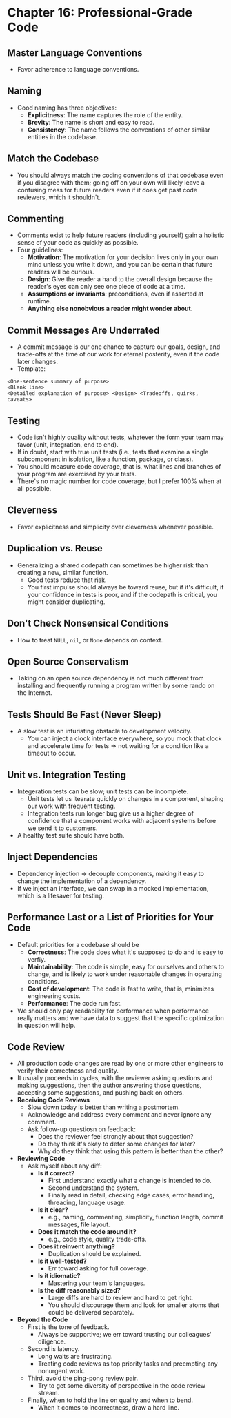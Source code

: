 # Chapter 16: Professional-Grade Code

## Master Language Conventions

* Favor adherence to language conventions.

## Naming

* Good naming has three objectives:
  * **Explicitness**: The name captures the role of the entity.
  * **Brevity**: The name is short and easy to read.
  * **Consistency**: The name follows the conventions of other similar entities in the codebase.

## Match the Codebase

* You should always match the coding conventions of that codebase even if you disagree with them; going off on your own will likely leave a confusing mess for future readers even if it does get past code reviewers, which it shouldn't.

## Commenting

* Comments exist to help future readers (including yourself) gain a holistic sense of your code as quickly as possible.
* Four guidelines:
  * **Motivation**: The motivation for your decision lives only in your own mind unless you write it down, and you can be certain that future readers will be curious.
  * **Design**: Give the reader a hand to the overall design because the reader's eyes can only see one piece of code at a time.
  * **Assumptions or invariants**: preconditions, even if asserted at runtime.
  * **Anything else nonobvious a reader might wonder about.**

## Commit Messages Are Underrated

* A commit message is our one chance to capture our goals, design, and trade-offs at the time of our work for eternal posterity, even if the code later changes.
* Template:

```text
<One-sentence summary of purpose>
<Blank line>
<Detailed explanation of purpose> <Design> <Tradeoffs, quirks, caveats>
```

## Testing

* Code isn't highly quality without tests, whatever the form your team may favor (unit, integration, end to end).
* If in doubt, start with true unit tests (i.e., tests that examine a single subcomponent in isolation, like a function, package, or class).
* You should measure code coverage, that is, what lines and branches of your program are exercised by your tests.
* There's no magic number for code coverage, but I prefer 100% when at all possible.

## Cleverness

* Favor explicitness and simplicity over cleverness whenever possible.

## Duplication vs. Reuse

* Generalizing a shared codepath can sometimes be higher risk than creating a new, similar function.
  * Good tests reduce that risk.
  * You first impulse should always be toward reuse, but if it's difficult, if your confidence in tests is poor, and if the codepath is critical, you might consider duplicating.

## Don't Check Nonsensical Conditions

* How to treat `NULL`, `nil`, or `None` depends on context.

## Open Source Conservatism

* Taking on an open source dependency is not much different from installing and frequently running a program written by some rando on the Internet.

## Tests Should Be Fast (Never Sleep)

* A slow test is an infuriating obstacle to development velocity.
  * You can inject a clock interface everywhere, so you mock that clock and accelerate time for tests => not waiting for a condition like a timeout to occur.

## Unit vs. Integration Testing

* Integeration tests can be slow; unit tests can be incomplete.
  * Unit tests let us itearate quickly on changes in a component, shaping our work with frequent testing.
  * Integration tests run longer bug give us a higher degree of confidence that a component works with adjacent systems before we send it to customers.
* A healthy test suite should have both.

## Inject Dependencies

* Dependency injection => decouple components, making it easy to change the implementation of a dependency.
* If we inject an interface, we can swap in a mocked implementation, which is a lifesaver for testing.

## Performance Last or a List of Priorities for Your Code

* Default priorities for a codebase should be
  * **Correctness**: The code does what it's supposed to do and is easy to verfiy.
  * **Maintainability**: The code is simple, easy for ourselves and others to change, and is likely to work under reasonable changes in operating conditions.
  * **Cost of development**: The code is fast to write, that is, minimizes engineering costs.
  * **Performance**: The code run fast.
* We should only pay readability for performance when performance really matters and we have data to suggest that the specific optimization in question will help.

## Code Review

* All production code changes are read by one or more other engineers to verify their correctness and quality.
* It usually proceeds in cycles, with the reviewer asking questions and making suggestions, then the author answering those questions, accepting some suggestions, and pushing back on others.
* **Receiving Code Reviews**
  * Slow down today is better than writing a postmortem.
  * Acknowledge and address every comment and never ignore any comment.
  * Ask follow-up questiosn on feedback:
    * Does the reviewer feel strongly about that suggestion?
    * Do they think it's okay to defer some changes for later?
    * Why do they think that using this pattern is better than the other?
* **Reviewing Code**
  * Ask myself about any diff:
    * **Is it correct?**
      * First understand exactly what a change is intended to do.
      * Second understand the system.
      * Finally read in detail, checking edge cases, error handling, threading, language usage.
    * **Is it clear?**
      * e.g., naming, commenting, simplicity, function length, commit messages, file layout.
    * **Does it match the code around it?**
      * e.g., code style, quality trade-offs.
    * **Does it reinvent anything?**
      * Duplication should be explained.
    * **Is it well-tested?**
      * Err toward asking for full coverage.
    * **Is it idiomatic?**
      * Mastering your team's languages.
    * **Is the diff reasonably sized?**
      * Large diffs are hard to review and hard to get right.
      * You should discourage them and look for smaller atoms that could be delivered separately.
* **Beyond the Code**
  * First is the tone of feedback.
    * Always be supportive; we err toward trusting our colleagues' diligence.
  * Second is latency.
    * Long waits are frustrating.
    * Treating code reviews as top priority tasks and preempting any nonurgent work.
  * Third, avoid the ping-pong review pair.
    * Try to get some diversity of perspective in the code review stream.
  * Finally, when to hold the line on quality and when to bend.
    * When it comes to incorrectness, draw a hard line.
